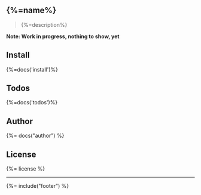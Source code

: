 ## {%=name%}
> {%=description%}

**Note: Work in progress, nothing to show, yet**

## Install
{%=docs('install')%}

## Todos
{%=docs('todos')%}

## Author
{%= docs("author") %}

## License
{%= license %}

***

{%= include("footer") %}

